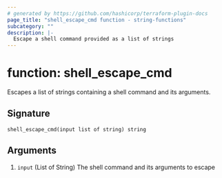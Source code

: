 ```yaml
---
# generated by https://github.com/hashicorp/terraform-plugin-docs
page_title: "shell_escape_cmd function - string-functions"
subcategory: ""
description: |-
  Escape a shell command provided as a list of strings
---
```


# function: shell_escape_cmd

Escapes a list of strings containing a shell command and its arguments.



## Signature

<!-- signature generated by tfplugindocs -->
```text
shell_escape_cmd(input list of string) string
```

## Arguments

<!-- arguments generated by tfplugindocs -->
1. `input` (List of String) The shell command and its arguments to escape

